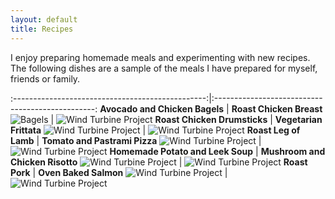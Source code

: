 ```yaml
---
layout: default
title: Recipes
---
```


I enjoy preparing homemade meals and experimenting with new recipes. The following dishes are a sample of the meals I have prepared for myself, friends or family.

:------------------------------------------------:|:------------------------------------------------:
**Avocado and Chicken Bagels** | **Roast Chicken Breast**
![ Bagels](/assets/images/bagels.jpg) | ![Wind Turbine Project](/assets/images/chickenbreast.jpg)
**Roast Chicken Drumsticks** | **Vegetarian Frittata**
![Wind Turbine Project](/assets/images/chickendrums.jpg) | ![Wind Turbine Project](/assets/images/fritata.jpg)
**Roast Leg of Lamb** | **Tomato and Pastrami Pizza**
![Wind Turbine Project](/assets/images/lamb.jpg) | ![Wind Turbine Project](/assets/images/pizza.jpg)
**Homemade Potato and Leek Soup** | **Mushroom and Chicken Risotto**
![Wind Turbine Project](/assets/images/potatoandleeksoup.jpg) | ![Wind Turbine Project](/assets/images/risotto.jpg)
**Roast Pork** | **Oven Baked Salmon**
![Wind Turbine Project](/assets/images/roastpork.jpg) | ![Wind Turbine Project](/assets/images/salmon.jpg)





